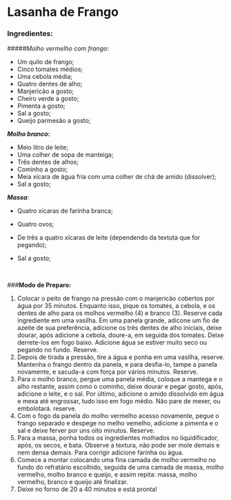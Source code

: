 # **Lasanha de Frango**

### **Ingredientes:**

#####_Molho vermelho com frango_:

- Um quilo de frango;
- Cinco tomates médios;
- Uma cebola média;
- Quatro dentes de alho;
- Manjericão a gosto;
- Cheiro verde a gosto;
- Pimenta a gosto;
- Sal a gosto;
- Queijo parmesão a gosto;

**_Molho branco_:**

- Meio litro de leite;
- Uma colher de sopa de manteiga;
- Três dentes de alhos;
- Cominho a gosto;
- Meia xícara de água fria com uma colher de chá de amido (dissolver);
- Sal a gosto;

_**Massa**_:

- Quatro xícaras de farinha branca;

- Quatro ovos;

- De três a quatro xícaras de leite (dependendo da textuta que for pegando);

- Sal a gosto;

  ​

###**Modo de Preparo:**

1. Colocar o peito de frango na pressão com o manjericão cobertos por água por 35 minutos. Enquanto isso, pique os tomates, a cebola, e os dentes de alho para os molhos vermelho (4) e branco (3). Reserve cada ingrediente em uma vasilha. Em uma panela grande, adicone um fio de azeite de sua preferência, adicione os três dentes de alho iniciais, deixe dourar, após adicione a cebola, doure-a, em seguida dos tomates. Deixe derrete-los em fogo baixo. Adicione água se estiver muito seco ou pegando no fundo. Reserve.
2. Depois de tirada a pressão, tire a água e ponha em uma vasilha, reserve. Mantenha o frango dentro da panela, e para desfia-lo, tampe a panela novamente, e sacuda-a com força por vários minutos. Reserve.
3. Para o molho branco, pergue uma panela média, coloque a mantega e o alho restante, assim como o cominho, deixe dourar e pegar gosto, após, adicione o leite, e o sal. Por último, adicione o amido dissolvido em água e mexa até engrossar, tudo isso em fogo médio. Não pare de mexer, ou embolotará. reserve.
4. Com o fogo da panela do molho vermelho acesso novamente, pegue o frango separado e despege no melho vemelho, adicione a pimenta e o sal e deixe ferver por uns oito minutos. Reserve.
5. Para a massa, ponha todos os ingredientes molhados no liquidificador, após, os secos, e bata. Observe a textura, não pode ser mole demais e nem densa demais. Para corrigir adicione farinha ou água.
6. Comece a montar colocando uma fina camada de molho vermelho no fundo do refratário escolhido, seguida de uma camada de massa, molho vermelho, molho branco e queijo, e assim repita: massa, molho vermelho, branco e queijo até finalizar.
7. Deixe no forno de 20 a 40 minutos e está pronta!


